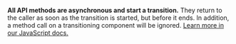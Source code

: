 **All API methods are asynchronous and start a transition.** They return to the caller as soon as the transition is started, but before it ends. In addition, a method call on a transitioning component will be ignored. [Learn more in our JavaScript docs.](/docs/[[config:docs_version]]/getting-started/javascript/#asynchronous-functions-and-transitions)

